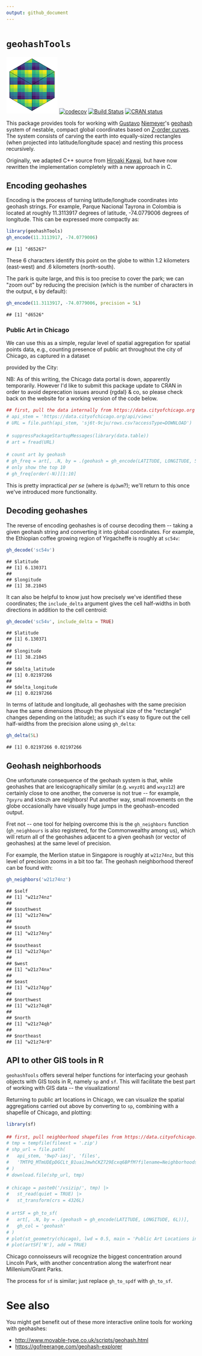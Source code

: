 ```yaml
---
output: github_document
---
```




# `geohashTools`


![logo](logo.png "geohashTools")
[![codecov](https://codecov.io/gh/MichaelChirico/geohashTools/branch/master/graph/badge.svg)](https://app.codecov.io/gh/MichaelChirico/geohashTools?branch=master)
[![Build Status](https://app.travis-ci.com/MichaelChirico/geohashTools.svg?branch=master)](https://app.travis-ci.com/MichaelChirico/geohashTools)
[![CRAN status](https://www.r-pkg.org/badges/version/geohashTools)](https://cran.r-project.org/package=geohashTools)

This package provides tools for working with [Gustavo](https://github.com/niemeyer) [Niemeyer](https://twitter.com/gniemeyer)'s [geohash](https://en.wikipedia.org/wiki/Geohash) system of nestable, compact global coordinates based on [Z-order curves](https://en.wikipedia.org/wiki/Z-order_curve). The system consists of carving the earth into equally-sized rectangles (when projected into latitude/longitude space) and nesting this process recursively.

Originally, we adapted C++ source from [Hiroaki Kawai](https://github.com/hkwi), but have now rewritten the implementation completely with a new approach in C.

## Encoding geohashes

Encoding is the process of turning latitude/longitude coordinates into geohash strings. For example, Parque Nacional Tayrona in Colombia is located at roughly 11.3113917 degrees of latitude, -74.0779006 degrees of longitude. This can be expressed more compactly as:


```r
library(geohashTools)
gh_encode(11.3113917, -74.0779006)
```

```
## [1] "d65267"
```

These 6 characters identify this point on the globe to within 1.2 kilometers (east-west) and .6 kilometers (north-south).

The park is quite large, and this is too precise to cover the park; we can "zoom out" by reducing the precision (which is the number of characters in the output, `6` by default):


```r
gh_encode(11.3113917, -74.0779006, precision = 5L)
```

```
## [1] "d6526"
```

<!-- TODO(michaelchirico): restore this. Site appears to be down as of this CRAN submission, seemingly temporarily -->

### Public Art in Chicago

We can use this as a simple, regular level of spatial aggregation for spatial points data, e.g., counting presence of public art throughout the city of Chicago, as captured in a dataset

<!-- http s://data.cityofchicago.org/Parks-Recreation/Parks-Public-Art/sj6t-9cju -->

provided by the City:

NB: As of this writing, the Chicago data portal is down, apparently temporarily. However I'd like to submit this package update to CRAN in order to avoid deprecation issues around {rgdal} & co, so please check back on the website for a working version of the code below.


```r
## first, pull the data internally from https://data.cityofchicago.org
# api_stem = 'https://data.cityofchicago.org/api/views'
# URL = file.path(api_stem, 'sj6t-9cju/rows.csv?accessType=DOWNLOAD')

# suppressPackageStartupMessages(library(data.table))
# art = fread(URL)

# count art by geohash
# gh_freq = art[, .N, by = .(geohash = gh_encode(LATITUDE, LONGITUDE, 5L))]
# only show the top 10
# gh_freq[order(-N)][1:10]
```

This is pretty impractical _per se_ (where is `dp3wm`?); we'll return to this once we've introduced more functionality.

## Decoding geohashes

The reverse of encoding geohashes is of course decoding them -- taking a given geohash string and converting it into global coordinates. For example, the Ethiopian coffee growing region of Yirgacheffe is roughly at `sc54v`:


```r
gh_decode('sc54v')
```

```
## $latitude
## [1] 6.130371
## 
## $longitude
## [1] 38.21045
```

It can also be helpful to know just how precisely we've identified these coordinates; the `include_delta` argument gives the cell half-widths in both directions in addition to the cell centroid:


```r
gh_decode('sc54v', include_delta = TRUE)
```

```
## $latitude
## [1] 6.130371
## 
## $longitude
## [1] 38.21045
## 
## $delta_latitude
## [1] 0.02197266
## 
## $delta_longitude
## [1] 0.02197266
```

In terms of latitude and longitude, all geohashes with the same precision have the same dimensions (though the physical size of the "rectangle" changes depending on the latitude); as such it's easy to figure out the cell half-widths from the precision alone using `gh_delta`:


```r
gh_delta(5L)
```

```
## [1] 0.02197266 0.02197266
```

## Geohash neighborhoods

One unfortunate consequence of the geohash system is that, while geohashes that are lexicographically similar (e.g. `wxyz01` and `wxyz12`) are certainly close to one another, the converse is not true -- for example, `7gxyru` and `k58n2h` are neighbors! Put another way, small movements on the globe occasionally have visually huge jumps in the geohash-encoded output.

Fret not -- one tool for helping overcome this is the `gh_neighbors` function (`gh_neighbours` is also registered, for the Commonwealthy among us), which will return all of the geohashes adjacent to a given geohash (or vector of geohashes) at the same level of precision.

For example, the Merlion statue in Singapore is roughly at `w21z74nz`, but this level of precision zooms in a bit too far. The geohash neighborhood thereof can be found with:


```r
gh_neighbors('w21z74nz')
```

```
## $self
## [1] "w21z74nz"
## 
## $southwest
## [1] "w21z74nw"
## 
## $south
## [1] "w21z74ny"
## 
## $southeast
## [1] "w21z74pn"
## 
## $west
## [1] "w21z74nx"
## 
## $east
## [1] "w21z74pp"
## 
## $northwest
## [1] "w21z74q8"
## 
## $north
## [1] "w21z74qb"
## 
## $northeast
## [1] "w21z74r0"
```

## API to other GIS tools in R

`geohashTools` offers several helper functions for interfacing your geohash objects with GIS tools in R, namely `sp` and `sf`. This will facilitate the best part of working with GIS data -- the visualizations!

Returning to public art locations in Chicago, we can visualize the spatial aggregations carried out above by converting to `sp`, combining with a shapefile of Chicago, and plotting:


```r
library(sf)

## first, pull neighborhood shapefiles from https://data.cityofchicago.org
# tmp = tempfile(fileext = '.zip')
# shp_url = file.path(
#   api_stem, '9wp7-iasj', 'files',
#   'TMTPQ_MTmUDEpDGCLt_B1uaiJmwhCKZ729Ecxq6BPfM?filename=Neighborhoods_2012.zip'
# )
# download.file(shp_url, tmp)

# chicago = paste0('/vsizip/', tmp) |>
#   st_read(quiet = TRUE) |>
#   st_transform(crs = 4326L)

# artSF = gh_to_sf(
#   art[, .N, by = .(geohash = gh_encode(LATITUDE, LONGITUDE, 6L))],
#   gh_col = 'geohash'
# )
# plot(st_geometry(chicago), lwd = 0.5, main = 'Public Art Locations in Chicago')
# plot(artSF['N'], add = TRUE)
```

Chicago connoisseurs will recognize the biggest concentration around Lincoln Park, with another concentration along the waterfront near Millenium/Grant Parks.

The process for `sf` is similar; just replace `gh_to_spdf` with `gh_to_sf`.

# See also

You might get benefit out of these more interactive online tools for working with geohashes:

  - http://www.movable-type.co.uk/scripts/geohash.html
  - https://gofreerange.com/geohash-explorer
